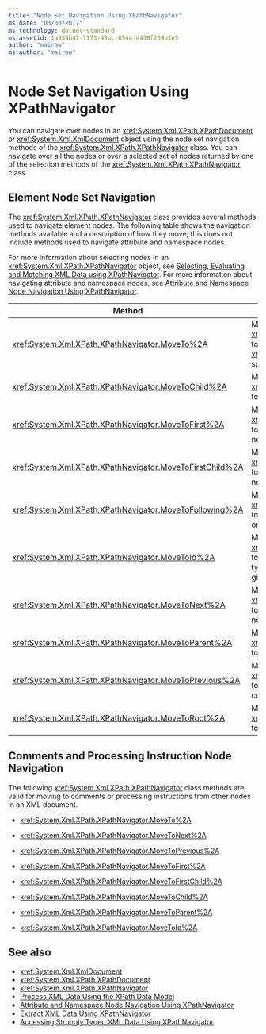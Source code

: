 ```yaml
---
title: "Node Set Navigation Using XPathNavigator"
ms.date: "03/30/2017"
ms.technology: dotnet-standard
ms.assetid: 1a954b41-7173-40bc-8544-d430f209b1e5
author: "mairaw"
ms.author: "mairaw"
---
```

# Node Set Navigation Using XPathNavigator
You can navigate over nodes in an <xref:System.Xml.XPath.XPathDocument> or <xref:System.Xml.XmlDocument> object using the node set navigation methods of the <xref:System.Xml.XPath.XPathNavigator> class. You can navigate over all the nodes or over a selected set of nodes returned by one of the selection methods of the <xref:System.Xml.XPath.XPathNavigator> class.  
  
## Element Node Set Navigation  
 The <xref:System.Xml.XPath.XPathNavigator> class provides several methods used to navigate element nodes. The following table shows the navigation methods available and a description of how they move; this does not include methods used to navigate attribute and namespace nodes.  
  
 For more information about selecting nodes in an <xref:System.Xml.XPath.XPathNavigator> object, see [Selecting, Evaluating and Matching XML Data using XPathNavigator](../../../../docs/standard/data/xml/selecting-evaluating-and-matching-xml-data-using-xpathnavigator.md). For more information about navigating attribute and namespace nodes, see [Attribute and Namespace Node Navigation Using XPathNavigator](../../../../docs/standard/data/xml/attribute-and-namespace-node-navigation-using-xpathnavigator.md).  
  
|Method|Description|  
|------------|-----------------|  
|<xref:System.Xml.XPath.XPathNavigator.MoveTo%2A>|Moves the <xref:System.Xml.XPath.XPathNavigator> to the same position of the <xref:System.Xml.XPath.XPathNavigator> specified.|  
|<xref:System.Xml.XPath.XPathNavigator.MoveToChild%2A>|Moves the <xref:System.Xml.XPath.XPathNavigator> to a child node of the current node.|  
|<xref:System.Xml.XPath.XPathNavigator.MoveToFirst%2A>|Moves the <xref:System.Xml.XPath.XPathNavigator> to the first sibling node of the current node.|  
|<xref:System.Xml.XPath.XPathNavigator.MoveToFirstChild%2A>|Moves the <xref:System.Xml.XPath.XPathNavigator> to the first child node of the current node.|  
|<xref:System.Xml.XPath.XPathNavigator.MoveToFollowing%2A>|Moves the <xref:System.Xml.XPath.XPathNavigator> to the specified element in document order.|  
|<xref:System.Xml.XPath.XPathNavigator.MoveToId%2A>|Moves the <xref:System.Xml.XPath.XPathNavigator> to the node that has an attribute of type `ID` with a value that matches the given <xref:System.String>.|  
|<xref:System.Xml.XPath.XPathNavigator.MoveToNext%2A>|Moves the <xref:System.Xml.XPath.XPathNavigator> to the next sibling node of the current node.|  
|<xref:System.Xml.XPath.XPathNavigator.MoveToParent%2A>|Moves the <xref:System.Xml.XPath.XPathNavigator> to the parent node of the current node.|  
|<xref:System.Xml.XPath.XPathNavigator.MoveToPrevious%2A>|Moves the <xref:System.Xml.XPath.XPathNavigator> to the previous sibling node of the current node.|  
|<xref:System.Xml.XPath.XPathNavigator.MoveToRoot%2A>|Moves the <xref:System.Xml.XPath.XPathNavigator> to the root node of the XML document.|  
  
## Comments and Processing Instruction Node Navigation  
 The following <xref:System.Xml.XPath.XPathNavigator> class methods are valid for moving to comments or processing instructions from other nodes in an XML document.  
  
- <xref:System.Xml.XPath.XPathNavigator.MoveTo%2A>  
  
- <xref:System.Xml.XPath.XPathNavigator.MoveToNext%2A>  
  
- <xref:System.Xml.XPath.XPathNavigator.MoveToPrevious%2A>  
  
- <xref:System.Xml.XPath.XPathNavigator.MoveToFirst%2A>  
  
- <xref:System.Xml.XPath.XPathNavigator.MoveToFirstChild%2A>  
  
- <xref:System.Xml.XPath.XPathNavigator.MoveToChild%2A>  
  
- <xref:System.Xml.XPath.XPathNavigator.MoveToParent%2A>  
  
- <xref:System.Xml.XPath.XPathNavigator.MoveToId%2A>  
  
## See also

- <xref:System.Xml.XmlDocument>
- <xref:System.Xml.XPath.XPathDocument>
- <xref:System.Xml.XPath.XPathNavigator>
- [Process XML Data Using the XPath Data Model](../../../../docs/standard/data/xml/process-xml-data-using-the-xpath-data-model.md)
- [Attribute and Namespace Node Navigation Using XPathNavigator](../../../../docs/standard/data/xml/attribute-and-namespace-node-navigation-using-xpathnavigator.md)
- [Extract XML Data Using XPathNavigator](../../../../docs/standard/data/xml/extract-xml-data-using-xpathnavigator.md)
- [Accessing Strongly Typed XML Data Using XPathNavigator](../../../../docs/standard/data/xml/accessing-strongly-typed-xml-data-using-xpathnavigator.md)
